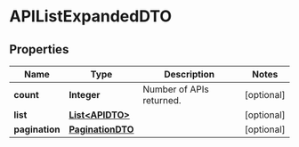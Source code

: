 

# APIListExpandedDTO

## Properties

Name | Type | Description | Notes
------------ | ------------- | ------------- | -------------
**count** | **Integer** | Number of APIs returned.  |  [optional]
**list** | [**List&lt;APIDTO&gt;**](APIDTO.md) |  |  [optional]
**pagination** | [**PaginationDTO**](PaginationDTO.md) |  |  [optional]



